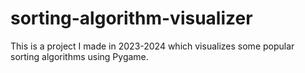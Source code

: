 # sorting-algorithm-visualizer
This is a project I made in 2023-2024 which visualizes some popular sorting algorithms using Pygame.
